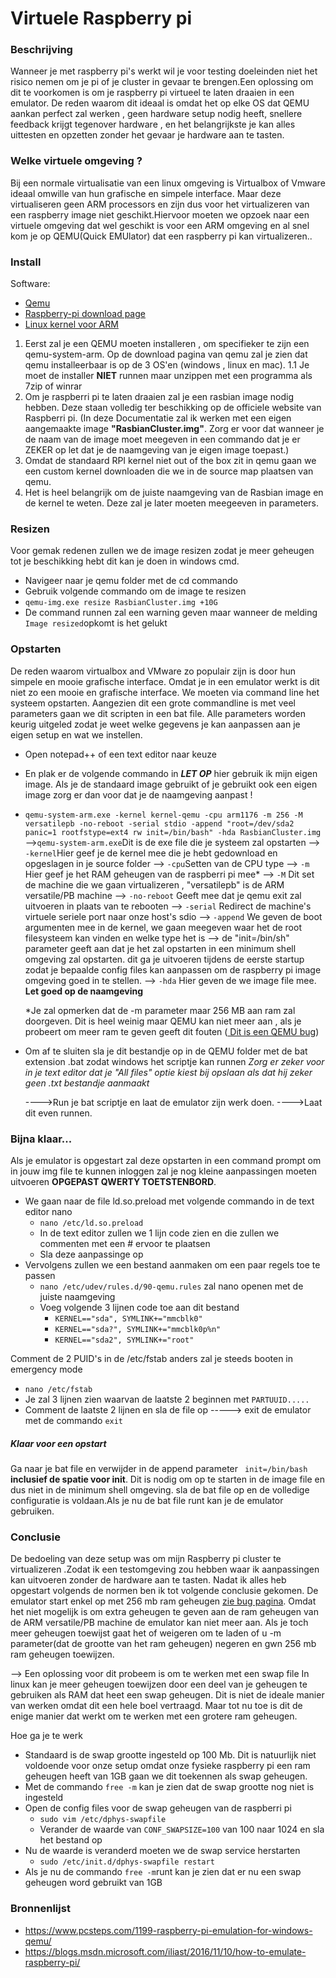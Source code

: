 # Virtuele Raspberry pi 


### Beschrijving
Wanneer je met raspberry pi's werkt wil je voor testing doeleinden niet het risico nemen om je pi of je cluster in gevaar te brengen.Een oplossing om dit te voorkomen is om je raspberry pi virtueel te laten draaien in een emulator. De reden waarom dit ideaal is omdat het op elke OS dat QEMU aankan perfect zal werken , geen hardware setup nodig heeft, snellere feedback krijgt tegenover hardware , en het belangrijkste je kan alles uittesten en opzetten zonder het gevaar je hardware aan te tasten. 

### Welke virtuele omgeving ?
Bij een normale virtualisatie van een linux omgeving is Virtualbox of Vmware ideaal omwille van hun grafische en simpele interface. Maar deze virtualiseren geen ARM processors en zijn dus voor het virtualizeren van een raspberry image niet geschikt.Hiervoor moeten we opzoek naar een virtuele omgeving dat wel geschikt is voor een ARM omgeving en al snel kom je op QEMU(Quick EMUlator) dat een raspberry pi kan virtualizeren..

### Install

Software: 
- [Qemu](https://www.qemu.org/download/)
- [Raspberry-pi download page ](https://www.raspberrypi.org/downloads/raspbian/)
- [Linux kernel voor ARM](https://drive.google.com/file/d/0Bxu8unle-0U0VzR0NzdYNDZ0N0k/view)


1. Eerst zal je een QEMU moeten installeren , om specifieker te zijn een qemu-system-arm. Op de download pagina van qemu zal je zien dat qemu installeerbaar is op de 3 OS'en (windows , linux en mac). 
     1.1 Je moet de installer **NIET**  runnen maar unzippen met een programma als 7zip of winrar
2. Om je raspberri pi te laten draaien zal je een rasbian image nodig hebben. Deze staan volledig ter beschikking op de officiele website van Raspberri pi. (In deze Documentatie zal ik werken met een eigen aangemaakte image **"RasbianCluster.img"**. Zorg er voor dat wanneer je de naam van de image moet meegeven in een commando dat je er ZEKER op let dat je de naamgeving van je eigen image toepast.)
3. Omdat de standaard RPI kernel niet out of the box zit in qemu gaan we een custom kernel downloaden die we in de source map plaatsen van qemu.
4. Het is heel belangrijk om de juiste naamgeving van de Rasbian image en de kernel te weten. Deze zal je later moeten meegeeven in parameters.



### Resizen 

Voor gemak redenen zullen we de image resizen zodat je meer geheugen tot je beschikking hebt dit kan je doen in windows cmd.

- Navigeer naar je qemu folder met de cd commando
- Gebruik volgende commando om de image te resizen
- `qemu-img.exe resize RasbianCluster.img +10G`
- De command runnen zal een warning geven maar wanneer de melding `Image resized`opkomt is het gelukt

### Opstarten
De reden waarom virtualbox and VMware zo populair zijn is door hun simpele en mooie grafische interface. Omdat je in een emulator werkt is dit niet zo een mooie en grafische interface. We moeten via command line het systeem opstarten. Aangezien dit een grote commandline is met veel parameters gaan we dit scripten in een bat file. Alle parameters worden keurig uitgeled zodat je weet welke gegevens je kan aanpassen aan je eigen setup en wat we instellen.



- Open notepad++ of een text editor naar keuze
- En plak er de volgende commando in **_LET OP_** hier gebruik ik mijn eigen image. Als je de standaard image gebruikt of je gebruikt ook een eigen image zorg er dan voor dat je de naamgeving aanpast !
- `qemu-system-arm.exe -kernel kernel-qemu -cpu arm1176 -m 256 -M versatilepb -no-reboot -serial stdio -append "root=/dev/sda2 panic=1 rootfstype=ext4 rw init=/bin/bash" -hda RasbianCluster.img`
-->`qemu-system-arm.exe`Dit is de exe file die je systeem zal opstarten
--> `-kernel`Hier geef je de kernel mee die je hebt gedownload en opgeslagen in je source folder
--> `-cpu`Setten van de CPU type
--> `-m` Hier geef je het RAM geheugen van de raspberri pi mee*
--> `-M` Dit set de machine die we gaan virtualizeren , "versatilepb" is de ARM versatile/PB machine
--> `-no-reboot` Geeft mee dat je qemu exit zal uitvoeren in plaats van te rebooten
--> `-serial` Redirect de machine's virtuele seriele port naar onze host's sdio
--> `-append` We geven de boot argumenten mee in de kernel, we gaan meegeven waar het de root filesysteem kan vinden en welke type het is
--> de "init=/bin/sh" parameter geeft aan dat je het zal opstarten in een minimum shell omgeving zal opstarten. dit ga je uitvoeren tijdens de eerste startup zodat je bepaalde config files kan aanpassen om de raspberry pi image omgeving goed in te stellen.
--> `-hda` Hier geven de we image file mee. **Let goed op de naamgeving**

  *Je zal opmerken dat de -m parameter maar 256 MB aan ram zal doorgeven. Dit is heel weinig maar QEMU kan niet meer aan , als je probeert om meer ram te geven geeft dit fouten ([ Dit is een QEMU bug](https://bugs.launchpad.net/ubuntu/+source/rootstock/+bug/570588))
- Om af te sluiten sla je dit bestandje op in de QEMU folder met de bat extension .bat zodat windows het scriptje kan runnen
   _Zorg er zeker voor in je text editor dat je "All files" optie kiest bij opslaan als dat hij zeker geen .txt bestandje aanmaakt_

  ---->Run je bat scriptje en laat de emulator zijn werk doen.
  ---->Laat dit even runnen.
   
   
### Bijna klaar...
Als je emulator is opgestart zal deze opstarten in een command prompt om in jouw img file te kunnen inloggen zal je nog kleine aanpassingen moeten uitvoeren
**OPGEPAST QWERTY TOETSTENBORD**.
- We gaan naar de file ld.so.preload met volgende commando in de text editor nano
   - `nano /etc/ld.so.preload`
    - In de text editor zullen we 1 lijn code zien en die zullen we commenten met een # ervoor te plaatsen
   - Sla deze aanpassinge op
- Vervolgens zullen we een bestand aanmaken om een paar regels toe te passen
    -   `nano /etc/udev/rules.d/90-qemu.rules` zal nano openen met de juiste naamgeving
    -   Voeg volgende 3 lijnen code toe aan dit bestand
        -   `KERNEL=="sda", SYMLINK+="mmcblk0"`
        - `KERNEL=="sda?", SYMLINK+="mmcblk0p%n"`
        - `KERNEL=="sda2", SYMLINK+="root"`

Comment de 2 PUID's in de /etc/fstab anders zal je steeds booten in emergency mode
- `nano /etc/fstab`
- Je zal 3 lijnen zien waarvan de laatste 2 beginnen met `PARTUUID.....`
- Comment de laatste 2 lijnen en sla de file op 
-----> exit de emulator met de commando `exit`

##### Klaar voor een opstart
Ga naar je bat file en verwijder in de append parameter ` init=/bin/bash` **inclusief de spatie voor init**.
Dit is nodig om op te starten in de image file en dus niet in de minimum shell omgeving.
sla de bat file op en de volledige configuratie is voldaan.Als je nu de bat file runt kan je de emulator gebruiken.


  
### Conclusie
De bedoeling van deze setup was om mijn Raspberry pi cluster te virtualizeren .Zodat ik een testomgeving zou hebben waar ik aanpassingen kan uitvoeren zonder de hardware aan te tasten. Nadat ik alles heb opgestart volgends de normen ben ik tot volgende conclusie gekomen. De emulator start enkel op met 256 mb ram geheugen [zie bug pagina](https://bugs.launchpad.net/ubuntu/+source/rootstock/+bug/570588). Omdat het niet mogelijk is om extra geheugen te geven aan de ram geheugen van de ARM versatile/PB machine de emulator kan niet meer aan.
Als je toch meer geheugen toewijst gaat het of weigeren om te laden of u -m parameter(dat de grootte van het ram geheugen) negeren en gwn 256 mb ram geheugen toewijzen.

--> Een oplossing voor dit probeem is om te werken met een swap file 
In linux kan je meer geheugen toewijzen door een deel van je geheugen te gebruiken als RAM dat heet een swap geheugen. Dit is niet de ideale manier van werken omdat dit een hele boel vertraagd. Maar tot nu toe is dit de enige manier dat werkt om te werken met een grotere ram geheugen. 

Hoe ga je te werk
- Standaard is de swap grootte ingesteld op 100 Mb. Dit is natuurlijk niet voldoende voor onze setup omdat onze fysieke raspberry pi een ram geheugen heeft van 1GB gaan we dit toekennen als swap geheugen. 
- Met de commando `free -m` kan je zien dat de swap grootte nog niet is ingesteld
- Open de config files voor de swap geheugen van de raspberri pi
  - `sudo vim /etc/dphys-swapfile`
  - Verander de waarde van `CONF_SWAPSIZE=100` van 100 naar 1024 en sla het bestand op
- Nu de waarde is veranderd moeten we de swap service herstarten
  - `sudo /etc/init.d/dphys-swapfile restart`
- Als je nu de commando `free -m`runt kan je zien dat er nu een swap geheugen word gebruikt van 1GB 




### Bronnenlijst

- https://www.pcsteps.com/1199-raspberry-pi-emulation-for-windows-qemu/
- https://blogs.msdn.microsoft.com/iliast/2016/11/10/how-to-emulate-raspberry-pi/

   

